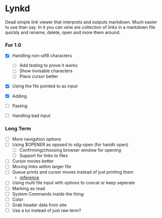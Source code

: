 # Lynkd
    
Dead simple link viewer that interprets and outputs markdown. Much easier to use than say. In it you can veiw are collection of links in a markdown file quickly and rename, delete, open and more them around.

### For 1.0
- [X] Handling non-utf8 characters
    - [ ] Add testing to prove it works
    - [ ] Show invisable characters
    - [ ] Place cursor better
- [X] Using the file pointed to as input
- [X] Adding
- [ ] Pasting
- [ ] Handling bad input


### Long Term
- [ ] More navigation options
- [ ] Using $OPENER as oppsed to xdg-open (for handlr open)
    - [ ] Confirming/choosing browser window for opening
    - [ ] Support for links to files
- [ ] Cursor moves better
- [ ] Moving links within larger file
- [ ] Queue prints and cursor moves instead of just printing them
    - [reference](https://docs.rs/crossterm/latest/crossterm/trait.QueueableCommand.html)
- [ ] Using multi file input with options to concat or keep seperate
- [ ] Marking as read
- [ ] System Commands inside the thing
- [ ] Color
- [ ] Grab header data from site
- [ ] Use a tui instead of just raw term?
